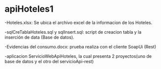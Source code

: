 # apiHoteles1

-Hoteles.xlsx: Se ubica el archivo excel de la informacion de los Hoteles.

-sqlCreTablaHoteles.sql y sqlInsert.sql:  script de creacion tabla y la inserción de data (Base de datos).

-Evidencias del consumo.docx: prueba realiza con el cliente SoapUi (Rest)

-aplicacion ServicioWebApiHoteles,
la cual presenta 2 proyectos(uno de base de datos y el otro del servicioApi-rest)


